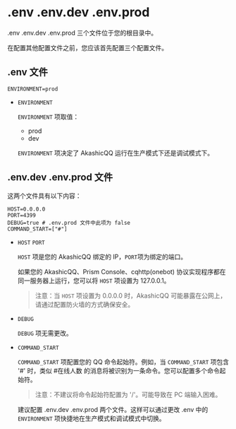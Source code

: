 # .env .env.dev .env.prod

.env .env.dev .env.prod 三个文件位于您的根目录中。

在配置其他配置文件之前，您应该首先配置三个配置文件。

## .env 文件

    ENVIRONMENT=prod

+ `ENVIRONMENT`

    `ENVIRONMENT` 项取值：

    + prod
    + dev

    `ENVIRONMENT` 项决定了 AkashicQQ 运行在生产模式下还是调试模式下。

## .env.dev .env.prod 文件

这两个文件具有以下内容：

    HOST=0.0.0.0
    PORT=4399
    DEBUG=true # .env.prod 文件中此项为 false
    COMMAND_START=["#"]

+ `HOST` `PORT`

    `HOST` 项是您的 AkashicQQ 绑定的 IP，`PORT`项为绑定的端口。

    如果您的 AkashicQQ、Prism Console、cqhttp(onebot) 协议实现程序都在同一服务器上运行，您可以将 `HOST` 项设置为 127.0.0.1。

    > 注意：当 `HOST` 项设置为 0.0.0.0 时，AkashicQQ 可能暴露在公网上，请通过配置防火墙的方式确保安全。

+ `DEBUG`

    `DEBUG` 项无需更改。

+ `COMMAND_START`

    `COMMAND_START` 项配置您的 QQ 命令起始符。例如，当 `COMMAND_START` 项包含 '#' 时，类似 #在线人数 的消息将被识别为一条命令。您可以配置多个命令起始符。

    > 注意：不建议将命令起始符配置为 '/'。可能导致在 PC 端输入困难。

    建议配置 .env.dev .env.prod 两个文件。这样可以通过更改 .env 中的 `ENVIRONMENT` 项快捷地在生产模式和调试模式中切换。